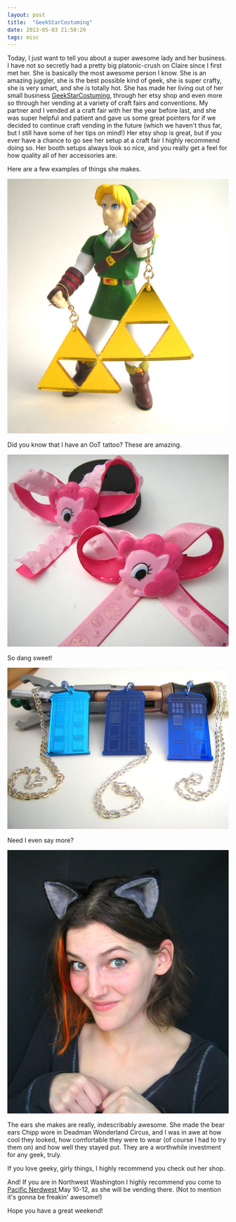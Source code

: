 ```yaml
---
layout: post
title:  "GeekStarCostuming"
date: 2013-05-03 21:50:29
tags: misc
---
```


Today, I just want to tell you about a super awesome lady and her business. I have not so secretly had a pretty big platonic-crush on Claire since I first met her. She is basically the most awesome person I know. She is an amazing juggler, she is the best possible kind of geek, she is super crafty, she is very smart, and she is totally hot. She has made her living out of her small business [GeekStarCostuming](http://www.etsy.com/shop/GeekStarCostuming#), through her etsy shop and even more so through her vending at a variety of craft fairs and conventions. My partner and I vended at a craft fair with her the year before last, and she was super helpful and patient and gave us some great pointers for if we decided to continue craft vending in the future (which we haven't thus far, but I still have some of her tips on mind!) Her etsy shop is great, but if you ever have a chance to go see her setup at a craft fair I highly recommend doing so. Her booth setups always look so nice, and you really get a feel for how quality all of her accessories are.

Here are a few examples of things she makes.

[![Geekstart Triforce Earrings](/uploads/2013/05/geekstar-triforce-earring.jpg)](http://www.etsy.com/listing/128433690/zelda-triforce-retro-gaming-earrings?ref=shop_home_active)

 Did you know that I have an OoT tattoo? These are amazing.

[![Geekstar Pony Hairclips](/uploads/2013/05/geekstar-pony-hairclip.jpg)](http://www.etsy.com/listing/104833892/mlp-pinkie-pie-hair-bow-geek-clip?ref=shop_home_feat)

So dang sweet!

[![Geekstar Tardis Necklaces](/uploads/2013/05/geekstar-tardis-necklace.jpg)](http://www.etsy.com/listing/150203144/tardis-dr-who-mirrored-blue-geek-time?ref=shop_home_active)

Need I even say more?

[![Geekstar Clip on Ears](/uploads/2013/05/geekstar-clip-on-ears.jpg)](http://www.etsy.com/listing/92483823/black-and-grey-gorgeous-clip-on-cat?ref=shop_home_active)

The ears she makes are really, indescribably awesome. She made the bear ears Chipp wore in Deadman Wonderland Circus, and I was in awe at how cool they looked, how comfortable they were to wear (of course I had to try them on) and how well they stayed put. They are a worthwhile investment for any geek, truly.

If you love geeky, girly things, I highly recommend you check out her shop.

And! If you are in Northwest Washington I highly recommend you come to [Pacific Nerdwest ](http://www.pacificnerdwest.com/) May 10-12, as she will be vending there. (Not to mention it's gonna be freakin' awesome!)

Hope you have a great weekend!
